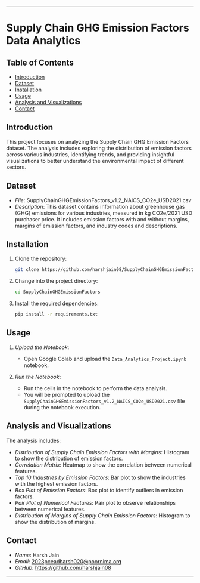 

---

# Supply Chain GHG Emission Factors Data Analytics


## Table of Contents

- [Introduction](#introduction)
- [Dataset](#dataset)
- [Installation](#installation)
- [Usage](#usage)
- [Analysis and Visualizations](#analysis-and-visualizations)
- [Contact](#contact)

## Introduction

This project focuses on analyzing the Supply Chain GHG Emission Factors dataset. The analysis includes exploring the distribution of emission factors across various industries, identifying trends, and providing insightful visualizations to better understand the environmental impact of different sectors.

## Dataset

- *File*: SupplyChainGHGEmissionFactors_v1.2_NAICS_CO2e_USD2021.csv
- *Description*: This dataset contains information about greenhouse gas (GHG) emissions for various industries, measured in kg CO2e/2021 USD purchaser price. It includes emission factors with and without margins, margins of emission factors, and industry codes and descriptions.

## Installation

1. Clone the repository:

    ```sh
    git clone https://github.com/harshjain08/SupplyChainGHGEmissionFactors
    ```

2. Change into the project directory:

    ```sh
    cd SupplyChainGHGEmissionFactors
    ```

3. Install the required dependencies:

    ```sh
    pip install -r requirements.txt
    ```

## Usage

1. *Upload the Notebook*:
    - Open Google Colab and upload the `Data_Analytics_Project.ipynb` notebook.

2. *Run the Notebook*:
    - Run the cells in the notebook to perform the data analysis.
    - You will be prompted to upload the `SupplyChainGHGEmissionFactors_v1.2_NAICS_CO2e_USD2021.csv` file during the notebook execution.

## Analysis and Visualizations

The analysis includes:

- *Distribution of Supply Chain Emission Factors with Margins*: Histogram to show the distribution of emission factors.
- *Correlation Matrix*: Heatmap to show the correlation between numerical features.
- *Top 10 Industries by Emission Factors*: Bar plot to show the industries with the highest emission factors.
- *Box Plot of Emission Factors*: Box plot to identify outliers in emission factors.
- *Pair Plot of Numerical Features*: Pair plot to observe relationships between numerical features.
- *Distribution of Margins of Supply Chain Emission Factors*: Histogram to show the distribution of margins.


## Contact

- *Name*: Harsh Jain
- *Email*: 2023pceadharsh020@poornima.org
- *GitHub*: https://github.com/harshjain08

---

